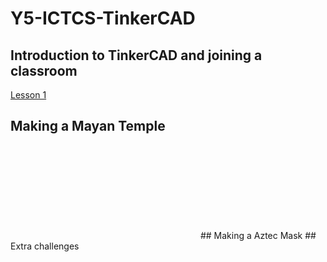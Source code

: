 # Y5-ICTCS-TinkerCAD
## Introduction to TinkerCAD and joining a classroom
[Lesson 1](L1.md)
## Making a Mayan Temple
<object data="docs/temple mayan.pdf" type="application/pdf">
   <embed src="docs/temple mayan.pdf">
   </embed>
</object>
## Making a Aztec Mask
## Extra challenges
